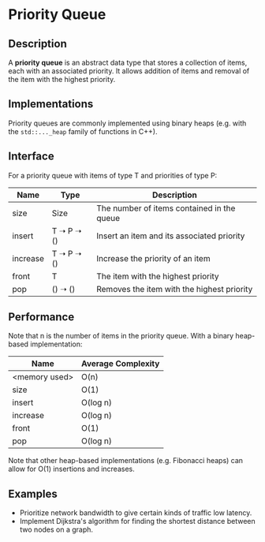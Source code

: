 # Priority Queue

## Description
A **priority queue** is an abstract data type that stores a collection of items,
each with an associated priority. It allows addition of items and removal of the
item with the highest priority.

## Implementations
Priority queues are commonly implemented using binary heaps (e.g. with
the `std::..._heap` family of functions in C++).

## Interface
For a priority queue with items of type T and priorities of type P:

| Name     | Type           | Description                                      |
| -------- | -------------- | -----------------------------------------------  |
| size     | Size           | The number of items contained in the queue       |
| insert   | T ➝ P ➝ ()     | Insert an item and its associated priority       |
| increase | T ➝ P ➝ ()     | Increase the priority of an item                 |
| front    | T              | The item with the highest priority               |
| pop      | () ➝ ()        | Removes the item with the highest priority       |

## Performance
Note that n is the number of items in the priority queue.
With a binary heap-based implementation:

| Name            | Average Complexity |
| --------------- | ------------------ |
| \<memory used\> | O(n)               |
| size            | O(1)               |
| insert          | O(log n)           |
| increase        | O(log n)           |
| front           | O(1)               |
| pop             | O(log n)           |

Note that other heap-based implementations (e.g. Fibonacci heaps) can allow for
O(1) insertions and increases.

## Examples
- Prioritize network bandwidth to give certain kinds of traffic low latency.
- Implement Dijkstra's algorithm for finding the shortest distance between two
  nodes on a graph.
